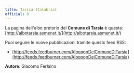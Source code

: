 ```yaml
---
title: Tarsia (Calabria)
official: 0
---
```


La pagina dell'albo pretorio del **Comune di Tarsia** è questa: [http://albotarsia.asmenet.it/](http://albotarsia.asmenet.it/)

Puoi seguire le nuove pubblicazioni tramite questo feed RSS:

* [http://feeds.feedburner.com/AlbopopDelComuneDiTarsia](http://feeds.feedburner.com/AlbopopDelComuneDiTarsia)

**Autore**: Giacomo Ferlaino

